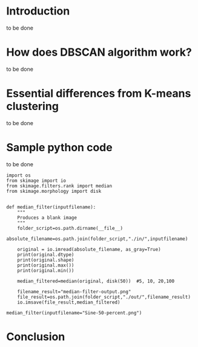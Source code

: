 # Introduction
to be done

# How does DBSCAN algorithm work?
to be done

# Essential differences from K-means clustering
to be done

# Sample python code
to be done

```
import os
from skimage import io
from skimage.filters.rank import median
from skimage.morphology import disk


def median_filter(inputfilename):
    """
    Produces a blank image
    """
    folder_script=os.path.dirname(__file__)
    absolute_filename=os.path.join(folder_script,"./in/",inputfilename)

    original = io.imread(absolute_filename, as_gray=True)
    print(original.dtype)
    print(original.shape)
    print(original.max())
    print(original.min())
    
    median_filtered=median(original, disk(50))  #5, 10, 20,100

    filename_result="median-filter-output.png"
    file_result=os.path.join(folder_script,"./out/",filename_result)
    io.imsave(file_result,median_filtered)

median_filter(inputfilename="Sine-50-percent.png")

```





# Conclusion

